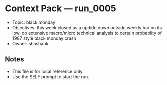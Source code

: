 # Context Pack — run_0005

- Topic: black monday
- Objectives: this week closed as a updide down outside weekly bar on its low. do extensive macro/micro technical analysis to certain probablity of 1987 style black monday crash
- Owner: shashank

## Notes
- This file is for local reference only.
- Use the SELF prompt to start the run.
